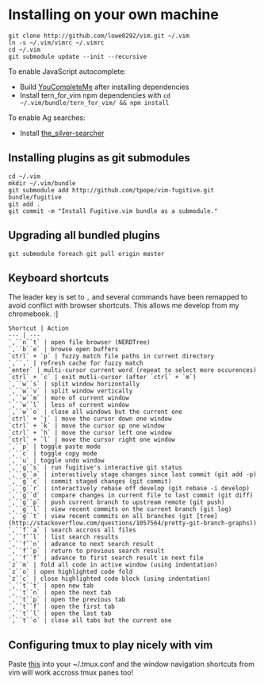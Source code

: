 # Installing on your own machine

    git clone http://github.com/lowe0292/vim.git ~/.vim
    ln -s ~/.vim/vimrc ~/.vimrc
    cd ~/.vim
    git submodule update --init --recursive

To enable JavaScript autocomplete:
- Build [YouCompleteMe](https://github.com/Valloric/YouCompleteMe#full-installation-guide) after installing dependencies
- Install tern_for_vim npm dependencies with ```cd ~/.vim/bundle/tern_for_vim/ && npm install```

To enable Ag searches:
- Install [the_silver-searcher](https://github.com/ggreer/the_silver_searcher)

## Installing plugins as git submodules

    cd ~/.vim
    mkdir ~/.vim/bundle
    git submodule add http://github.com/tpope/vim-fugitive.git bundle/fugitive
    git add .
    git commit -m "Install Fugitive.vim bundle as a submodule."

## Upgrading all bundled plugins

    git submodule foreach git pull origin master

## Keyboard shortcuts

The leader key is set to `,` and several commands have been remapped to avoid conflict with browser shortcuts. This allows me develop from my chromebook. :]

    Shortcut | Action
    --- | ---
    `,``n``t` | open file browser (NERDTree)
    `,``b``e` | browse open buffers
    `ctrl` + `p` | fuzzy match file paths in current directory
    `,``,` | refresh cache for fuzzy match
    `enter` | multi-cursor current word (repeat to select more occurences)
    `ctrl` + `c` | exit mutli-cursor (after `ctrl` + `m`)
    `,``w``s` | split window horizontally
    `,``w``v` | split window vertically
    `,``w``m` | more of current window
    `,``w``l` | less of current window
    `,``w``o` | close all windows but the current one
    `ctrl` + `j` | move the cursor down one window
    `ctrl` + `k` | move the cursor up one window
    `ctrl` + `h` | move the cursor left one window
    `ctrl` + `l` | move the cursor right one window
    `,``p` | toggle paste mode
    `,``c` | toggle copy mode
    `,``u` | toggle undo window
    `,``g``s` | run fugitive's interactive git status
    `,``g``a` | interactively stage changes since last commit (git add -p)
    `,``g``c` | commit staged changes (git commit)
    `,``g``r` | interactively rebase off develop (git rebase -i develop)
    `,``g``d` | compare changes in current file to last commit (git diff)
    `,``g``p` | push current branch to upstream remote (git push)
    `,``g``l` | view recent commits on the current branch (git log)
    `,``g``t` | view recent commits on all branches (git [tree](http://stackoverflow.com/questions/1057564/pretty-git-branch-graphs))
    `,``f``a` | search accross all files
    `,``f``l` | list search results
    `,``f``n` | advance to next search result
    `,``f``p` | return to previous search result
    `,``f``f` | advance to first search result in next file
    `z``m` | fold all code in active window (using indentation)
    `z``o` | open highlighted code fold
    `z``c` | close highlighted code block (using indentation)
    `,``t``t` | open new tab
    `,``t``n` | open the next tab
    `,``t``p` | open the previous tab
    `,``t``f` | open the first tab
    `,``t``l` | open the last tab
    `,``t``o` | close all tabs but the current one

## Configuring tmux to play nicely with vim

Paste [this](https://gist.github.com/lowe0292/af5748926a52948709eb) into your ~/.tmux.conf and the window navigation shortcuts from vim will work accross tmux panes too!
